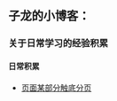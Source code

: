 ## 子龙的小博客：
### 关于日常学习的经验积累
  #### 日常积累
  * [页面某部分触底分页](https://github.com/qunmoluanwuwozhutianxia/-/issues/1)
